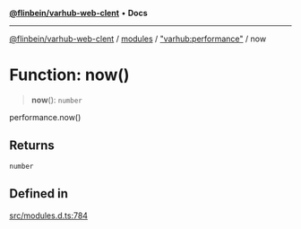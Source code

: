 [**@flinbein/varhub-web-clent**](../../../../README.md) • **Docs**

***

[@flinbein/varhub-web-clent](../../../../modules.md) / [modules](../../../README.md) / ["varhub:performance"](../README.md) / now

# Function: now()

> **now**(): `number`

performance.now()

## Returns

`number`

## Defined in

[src/modules.d.ts:784](https://github.com/flinbein/varhub-web-client/blob/b4c6fcf02a5379525d4b3a67611612cbdf92318f/src/modules.d.ts#L784)
